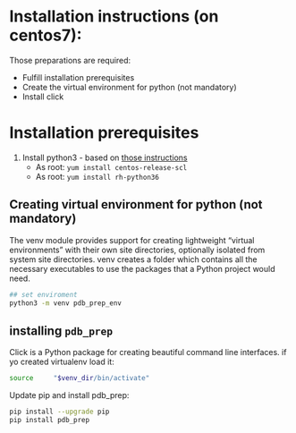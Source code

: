 # Installation instructions (on centos7):
Those preparations are required:
- Fulfill installation prerequisites
- Create the virtual environment for python (not mandatory)
- Install click 

# Installation prerequisites
1. Install python3 - based on [those instructions](https://linuxize.com/post/how-to-install-python-3-on-centos-7/)
   - As root: ```yum install centos-release-scl```
   - As root: ```yum install rh-python36```
		
## Creating virtual environment for python (not mandatory)

The venv module provides support for creating lightweight “virtual environments” with their own site directories, optionally isolated from system site directories. 
venv creates a folder which contains all the necessary executables to use the packages that a Python project would need.
```bash
## set enviroment 
python3 -m venv pdb_prep_env
```
## installing ```pdb_prep```
Click is a Python package for creating beautiful command line interfaces.
if yo created virtualenv load it:
``` bash 
source     "$venv_dir/bin/activate" 
```
Update pip and install pdb_prep:
```bash
pip install --upgrade pip
pip install pdb_prep
```
